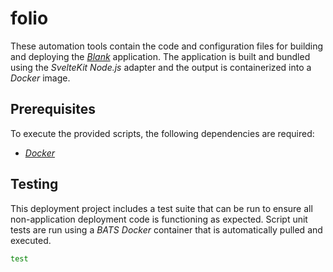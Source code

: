 # folio
These automation tools contain the code and configuration files for building and
deploying the [*Blank*](https://github.com/systemcarl/blank) application. The
application is built and bundled using the *SvelteKit* *Node.js* adapter and the
output is containerized into a *Docker* image.

## Prerequisites
To execute the provided scripts, the following dependencies are required:
- [*Docker*](https://www.docker.com/get-started)

## Testing
This deployment project includes a test suite that can be run to ensure all
non-application deployment code is functioning as expected. Script unit tests
are run using a *BATS* *Docker* container that is automatically pulled and
executed.
```bash
test
```
